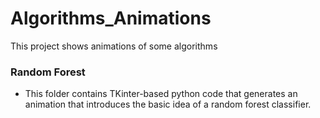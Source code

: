 # Algorithms_Animations
This project shows animations of some algorithms

### Random Forest

- This folder contains TKinter-based python code that generates an animation that introduces the basic idea of a random forest classifier.
